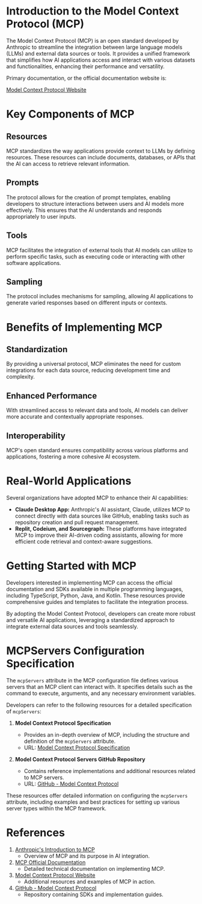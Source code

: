 <!-- ********************* -->
# Introduction to the Model Context Protocol (MCP)
<!-- ********************* -->

The Model Context Protocol (MCP) is an open standard developed by Anthropic to streamline the integration between large language models (LLMs) and external data sources or tools. It provides a unified framework that simplifies how AI applications access and interact with various datasets and functionalities, enhancing their performance and versatility.

Primary documentation, or the official documentation website is:

[Model Context Protocol Website](https://modelcontextprotocol.io/introduction)

<!-- ********************* -->
# Key Components of MCP
<!-- ********************* -->

## Resources
MCP standardizes the way applications provide context to LLMs by defining resources. These resources can include documents, databases, or APIs that the AI can access to retrieve relevant information.

## Prompts
The protocol allows for the creation of prompt templates, enabling developers to structure interactions between users and AI models more effectively. This ensures that the AI understands and responds appropriately to user inputs.

## Tools
MCP facilitates the integration of external tools that AI models can utilize to perform specific tasks, such as executing code or interacting with other software applications.

## Sampling
The protocol includes mechanisms for sampling, allowing AI applications to generate varied responses based on different inputs or contexts.

<!-- ********************* -->
# Benefits of Implementing MCP
<!-- ********************* -->

## Standardization
By providing a universal protocol, MCP eliminates the need for custom integrations for each data source, reducing development time and complexity.

## Enhanced Performance
With streamlined access to relevant data and tools, AI models can deliver more accurate and contextually appropriate responses.

## Interoperability
MCP's open standard ensures compatibility across various platforms and applications, fostering a more cohesive AI ecosystem.

<!-- ********************* -->
# Real-World Applications
<!-- ********************* -->

Several organizations have adopted MCP to enhance their AI capabilities:

- **Claude Desktop App:** Anthropic's AI assistant, Claude, utilizes MCP to connect directly with data sources like GitHub, enabling tasks such as repository creation and pull request management.
- **Replit, Codeium, and Sourcegraph:** These platforms have integrated MCP to improve their AI-driven coding assistants, allowing for more efficient code retrieval and context-aware suggestions.

<!-- ********************* -->
# Getting Started with MCP
<!-- ********************* -->

Developers interested in implementing MCP can access the official documentation and SDKs available in multiple programming languages, including TypeScript, Python, Java, and Kotlin. These resources provide comprehensive guides and templates to facilitate the integration process.

By adopting the Model Context Protocol, developers can create more robust and versatile AI applications, leveraging a standardized approach to integrate external data sources and tools seamlessly.

<!-- ********************* -->
# MCPServers Configuration Specification
<!-- ********************* -->

The `mcpServers` attribute in the MCP configuration file defines various servers that an MCP client can interact with. It specifies details such as the command to execute, arguments, and any necessary environment variables.

Developers can refer to the following resources for a detailed specification of `mcpServers`:

1. **Model Context Protocol Specification**
   - Provides an in-depth overview of MCP, including the structure and definition of the `mcpServers` attribute.
   - URL: [Model Context Protocol Specification](https://modelcontextprotocol.io/introduction)

2. **Model Context Protocol Servers GitHub Repository**
   - Contains reference implementations and additional resources related to MCP servers.
   - URL: [GitHub - Model Context Protocol](https://github.com/modelcontextprotocol)

These resources offer detailed information on configuring the `mcpServers` attribute, including examples and best practices for setting up various server types within the MCP framework.

<!-- ********************* -->
# References
<!-- ********************* -->

1. [Anthropic's Introduction to MCP](https://www.anthropic.com/news/model-context-protocol)
   - Overview of MCP and its purpose in AI integration.
2. [MCP Official Documentation](https://docs.anthropic.com/en/docs/agents-and-tools/mcp)
   - Detailed technical documentation on implementing MCP.
3. [Model Context Protocol Website](https://modelcontextprotocol.io/introduction)
   - Additional resources and examples of MCP in action.
4. [GitHub - Model Context Protocol](https://github.com/modelcontextprotocol)
   - Repository containing SDKs and implementation guides.


